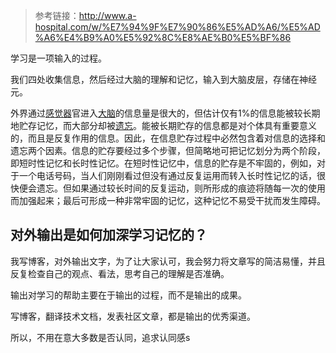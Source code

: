 
> 参考链接：http://www.a-hospital.com/w/%E7%94%9F%E7%90%86%E5%AD%A6/%E5%AD%A6%E4%B9%A0%E5%92%8C%E8%AE%B0%E5%BF%86
 
学习是一项输入的过程。

我们四处收集信息，然后经过大脑的理解和记忆，输入到大脑皮层，存储在神经元。

外界通过[感觉器](http://www.a-hospital.com/w/%E6%84%9F%E8%A7%89%E5%99%A8 "感觉器")官进入[大脑](http://www.a-hospital.com/w/%E5%A4%A7%E8%84%91 "大脑")的信息量是很大的，但估计仅有1%的信息能被较长期地贮存记忆，而大部分却被[遗忘](http://www.a-hospital.com/w/%E9%81%97%E5%BF%98 "遗忘")。能被长期贮存的信息都是对个体具有重要意义的，而且是反复作用的信息。因此，在信息贮存过程中必然包含着对信息的选择和遗忘两个因素。信息的贮存要经过多个步骤，但简略地可把记忆划分为两个阶段，即短时性记忆和长时性记忆。在短时性记忆中，信息的贮存是不牢固的，例如，对于一个电话号码，当人们刚刚看过但没有通过反复运用而转入长时性记忆的话，很快便会遗忘。但如果通过较长时间的反复运动，则所形成的痕迹将随每一次的使用而加强起来；最后可形成一种非常牢固的记忆，这种记忆不易受干扰而发生障碍。

## 对外输出是如何加深学习记忆的？
我写博客，对外输出文字，为了让大家认可，我会努力将文章写的简洁易懂，并且反复检查自己的观点、看法，思考自己的理解是否准确。

输出对学习的帮助主要在于输出的过程，而不是输出的成果。

写博客，翻译技术文档，发表社区文章，都是输出的优秀渠道。

所以，不用在意大多数是否认同，追求认同感s


<!--stackedit_data:
eyJoaXN0b3J5IjpbLTEzNDMxNzUwNjFdfQ==
-->